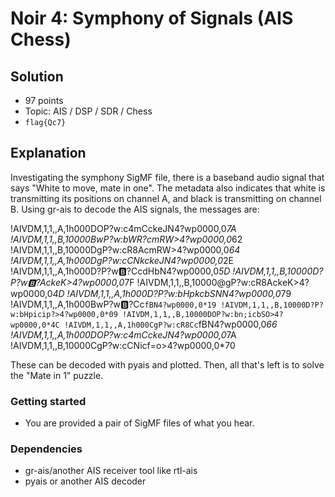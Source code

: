 # Noir 4: Symphony of Signals (AIS Chess)

## Solution

* 97 points
* Topic: AIS / DSP / SDR / Chess
* `flag{Qc7}`

## Explanation

Investigating the symphony SigMF file, there is a baseband audio signal that says "White to move, mate in one". The metadata also indicates that white is transmitting its positions on channel A, and black is transmitting on channel B. Using gr-ais to decode the AIS signals, the messages are: 

!AIVDM,1,1,,A,1h000DOP?w:c4mCckeJN4?wp0000,0*7A
!AIVDM,1,1,,B,10000BwP?w:bWR?cmRW>4?wp0000,0*62
!AIVDM,1,1,,B,10000DgP?w:cR8AcmRW>4?wp0000,0*64
!AIVDM,1,1,,A,1h000DgP?w:cCNkckeJN4?wp0000,0*2E
!AIVDM,1,1,,A,1h000D?P?w:b:?CcdHbN4?wp0000,0*5D
!AIVDM,1,1,,B,10000D?P?w:b:?AckeK>4?wp0000,0*7F
!AIVDM,1,1,,B,10000@gP?w:cR8AckeK>4?wp0000,0*4D
!AIVDM,1,1,,A,1h000D?P?w:bHpkcbSNN4?wp0000,0*79
!AIVDM,1,1,,A,1h000BwP?w:b:?Cc`fBN4?wp0000,0*19
!AIVDM,1,1,,B,10000D?P?w:bHpicip?>4?wp0000,0*09
!AIVDM,1,1,,B,10000DOP?w:bn;icbSO>4?wp0000,0*4C
!AIVDM,1,1,,A,1h000CgP?w:cR8Cc`fBN4?wp0000,0*66
!AIVDM,1,1,,A,1h000DOP?w:c4mCckeJN4?wp0000,0*7A
!AIVDM,1,1,,B,10000CgP?w:cCNicf=o>4?wp0000,0*70

These can be decoded with pyais and plotted. Then, all that's left is to solve the "Mate in 1" puzzle. 

### Getting started

* You are provided a pair of SigMF files of what you hear. 

### Dependencies

* gr-ais/another AIS receiver tool like rtl-ais
* pyais or another AIS decoder

